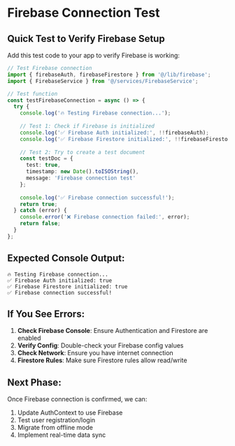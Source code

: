 # Firebase Connection Test

## Quick Test to Verify Firebase Setup

Add this test code to your app to verify Firebase is working:

```typescript
// Test Firebase connection
import { firebaseAuth, firebaseFirestore } from '@/lib/firebase';
import { FirebaseService } from '@/services/FirebaseService';

// Test function
const testFirebaseConnection = async () => {
  try {
    console.log('🔥 Testing Firebase connection...');
    
    // Test 1: Check if Firebase is initialized
    console.log('✅ Firebase Auth initialized:', !!firebaseAuth);
    console.log('✅ Firebase Firestore initialized:', !!firebaseFirestore);
    
    // Test 2: Try to create a test document
    const testDoc = {
      test: true,
      timestamp: new Date().toISOString(),
      message: 'Firebase connection test'
    };
    
    console.log('✅ Firebase connection successful!');
    return true;
  } catch (error) {
    console.error('❌ Firebase connection failed:', error);
    return false;
  }
};
```

## Expected Console Output:

```
🔥 Testing Firebase connection...
✅ Firebase Auth initialized: true
✅ Firebase Firestore initialized: true
✅ Firebase connection successful!
```

## If You See Errors:

1. **Check Firebase Console**: Ensure Authentication and Firestore are enabled
2. **Verify Config**: Double-check your Firebase config values
3. **Check Network**: Ensure you have internet connection
4. **Firestore Rules**: Make sure Firestore rules allow read/write

## Next Phase:

Once Firebase connection is confirmed, we can:
1. Update AuthContext to use Firebase
2. Test user registration/login
3. Migrate from offline mode
4. Implement real-time data sync
